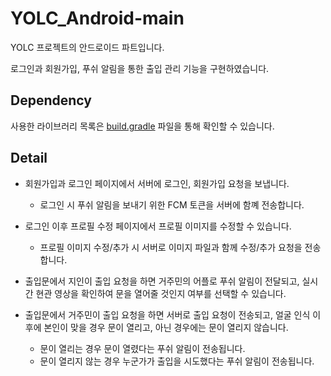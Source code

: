 # YOLC_Android-main 

YOLC 프로젝트의 안드로이드 파트입니다.  

로그인과 회원가입, 푸쉬 알림을 통한 출입 관리 기능을 구현하였습니다. 

## Dependency 

사용한 라이브러리 목록은 [build.gradle](https://github.com/Tin1209/YOLC/blob/main/YOLC_Android-main/app/build.gradle) 파일을 통해 확인할 수 있습니다. 
<br/>


## Detail 

- 회원가입과 로그인 페이지에서 서버에 로그인, 회원가입 요청을 보냅니다. 
  - 로그인 시 푸쉬 알림을 보내기 위한 FCM 토큰을 서버에 함꼐 전송합니다. 

- 로그인 이후 프로필 수정 페이지에서 프로필 이미지를 수정할 수 있습니다. 
  - 프로필 이미지 수정/추가 시 서버로 이미지 파일과 함께 수정/추가 요청을 전송합니다. 

- 출입문에서 지인이 출입 요청을 하면 거주민의 어플로 푸쉬 알림이 전달되고, 실시간 현관 영상을 확인하여 문을 열어줄 것인지 여부를 선택할 수 있습니다. 

- 출입문에서 거주민이 출입 요청을 하면 서버로 출입 요청이 전송되고, 얼굴 인식 이후에 본인이 맞을 경우 문이 열리고, 아닌 경우에는 문이 열리지 않습니다.
  - 문이 열리는 경우 문이 열렸다는 푸쉬 알림이 전송됩니다.
  - 문이 열리지 않는 경우 누군가가 출입을 시도했다는 푸쉬 알림이 전송됩니다.
